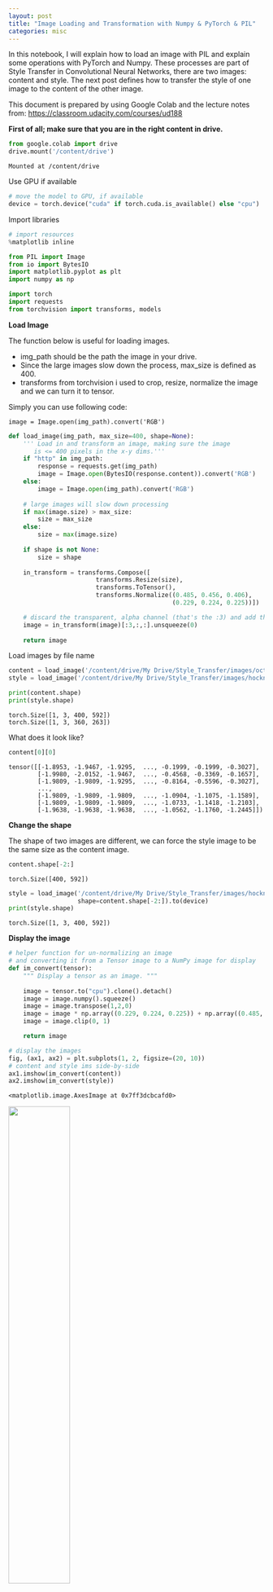 ```yaml
---
layout: post
title: "Image Loading and Transformation with Numpy & PyTorch & PIL"
categories: misc
---
```


In this notebook, I will explain how to load an image with PIL and explain some operations with PyTorch and Numpy. These processes are part of Style Transfer in Convolutional Neural Networks, there are two images: content and style. The next post defines how to transfer the style of one image to the content of the other image.

This document is prepared by using Google Colab and the lecture notes from: https://classroom.udacity.com/courses/ud188

**First of all; make sure that you are in the right content in drive.**


```python
from google.colab import drive
drive.mount('/content/drive')
```

    Mounted at /content/drive


Use GPU if available


```python
# move the model to GPU, if available
device = torch.device("cuda" if torch.cuda.is_available() else "cpu")
```

Import libraries


```python
# import resources
%matplotlib inline

from PIL import Image
from io import BytesIO
import matplotlib.pyplot as plt
import numpy as np

import torch
import requests
from torchvision import transforms, models
```

**Load Image**

The function below is useful for loading images. 
- img_path should be the path the image in your drive. 
- Since the large images slow down the process, max_size is defined as 400. 
- transforms from torchvision i used to crop, resize, normalize the image and we can turn it to tensor. 


Simply you can use following code: 
```
image = Image.open(img_path).convert('RGB')
```




```python
def load_image(img_path, max_size=400, shape=None):
    ''' Load in and transform an image, making sure the image
       is <= 400 pixels in the x-y dims.'''
    if "http" in img_path:
        response = requests.get(img_path)
        image = Image.open(BytesIO(response.content)).convert('RGB')
    else:
        image = Image.open(img_path).convert('RGB')
    
    # large images will slow down processing
    if max(image.size) > max_size:
        size = max_size
    else:
        size = max(image.size)
    
    if shape is not None:
        size = shape
        
    in_transform = transforms.Compose([
                        transforms.Resize(size),
                        transforms.ToTensor(),
                        transforms.Normalize((0.485, 0.456, 0.406), 
                                             (0.229, 0.224, 0.225))])

    # discard the transparent, alpha channel (that's the :3) and add the batch dimension
    image = in_transform(image)[:3,:,:].unsqueeze(0)
    
    return image
```

Load images by file name


```python
content = load_image('/content/drive/My Drive/Style_Transfer/images/octopus.jpg').to(device)
style = load_image('/content/drive/My Drive/Style_Transfer/images/hockney.jpg').to(device)

print(content.shape)
print(style.shape)
```

    torch.Size([1, 3, 400, 592])
    torch.Size([1, 3, 360, 263])


What does it look like? 


```python
content[0][0]
```




    tensor([[-1.8953, -1.9467, -1.9295,  ..., -0.1999, -0.1999, -0.3027],
            [-1.9980, -2.0152, -1.9467,  ..., -0.4568, -0.3369, -0.1657],
            [-1.9809, -1.9809, -1.9295,  ..., -0.8164, -0.5596, -0.3027],
            ...,
            [-1.9809, -1.9809, -1.9809,  ..., -1.0904, -1.1075, -1.1589],
            [-1.9809, -1.9809, -1.9809,  ..., -1.0733, -1.1418, -1.2103],
            [-1.9638, -1.9638, -1.9638,  ..., -1.0562, -1.1760, -1.2445]])



**Change the shape**

The shape of two images are different, we can force the style image to be the same size as the content image. 


```python
content.shape[-2:]
```




    torch.Size([400, 592])




```python
style = load_image('/content/drive/My Drive/Style_Transfer/images/hockney.jpg', 
                   shape=content.shape[-2:]).to(device)
print(style.shape)
```

    torch.Size([1, 3, 400, 592])


**Display the image**


```python
# helper function for un-normalizing an image 
# and converting it from a Tensor image to a NumPy image for display
def im_convert(tensor):
    """ Display a tensor as an image. """
    
    image = tensor.to("cpu").clone().detach()
    image = image.numpy().squeeze()
    image = image.transpose(1,2,0)
    image = image * np.array((0.229, 0.224, 0.225)) + np.array((0.485, 0.456, 0.406))
    image = image.clip(0, 1)

    return image
```


```python
# display the images
fig, (ax1, ax2) = plt.subplots(1, 2, figsize=(20, 10))
# content and style ims side-by-side
ax1.imshow(im_convert(content))
ax2.imshow(im_convert(style))
```




    <matplotlib.image.AxesImage at 0x7ff3dcbcafd0>


<div class="fig figcenter fighighlight">
  <img src="/assets/image_op/content_style.png" width="49%">
  <div class="figcaption">Content Image(left) - Style Image(right).</div>
</div>


**See the explanation for each step of the function:**

**Copy content image & detach**

Ref: https://stackoverflow.com/questions/63582590/why-do-we-call-detach-before-calling-numpy-on-a-pytorch-tensor

torch.tensors are designed to be used in the context of gradient descent optimization, and therefore they hold not only a tensor with numeric values, but (and more importantly) the computational graph leading to these values. This computational graph is then used (using the chain rule of derivatives) to compute the derivative of the loss function w.r.t each of the independent variables used to compute the loss.

As mentioned before, np.ndarray object does not have this extra "computational graph" layer and therefore, when converting a torch.tensor to np.ndarray you must explicitly remove the computational graph of the tensor using the detach() command.


```python
image = content.to("cpu").clone().detach()
print(image.shape)
print(image.type)
```

    torch.Size([1, 3, 400, 592])
    <built-in method type of Tensor object at 0x7ff3dcba6e10>


**Turn to numpy**


```python
image = image.numpy()
print(image.shape)
print(image.dtype)
```

    (1, 3, 400, 592)
    float32


**Use squeeze**

numpy.squeeze() : Remove single-dimensional entries from the shape of an array.


```python
image = image.squeeze()
print(image.shape)
```

    (3, 400, 592)


**Transpose**

Transpose the dimension such that: Height, Width, Channel
- Original: 3, 400, 592
- Transpose(1,2,0) --> 400, 592, 3 


```python
image = image.transpose(1,2,0)
image.shape
```




    (400, 592, 3)



**Normalize**

Ref: https://pytorch.org/docs/stable/torchvision/models.html

All pre-trained models expect input images normalized in the same way, i.e. mini-batches of 3-channel RGB images of shape (3 x H x W), where H and W are expected to be at least 224. The images have to be loaded in to a range of [0, 1] and then normalized using mean = [0.485, 0.456, 0.406] and std = [0.229, 0.224, 0.225]. 

You can use the following transform to normalize:

        normalize = transforms.Normalize(mean=[0.485, 0.456, 0.406],
                                 std=[0.229, 0.224, 0.225])   


```python
image = image * np.array((0.229, 0.224, 0.225)) + np.array((0.485, 0.456, 0.406))
image.shape
```




    (400, 592, 3)



**Clip the values**

Ref: https://numpy.org/doc/stable/reference/generated/numpy.clip.html

Given an interval, values outside the interval are clipped to the interval edges. For example, if an interval of [0, 1] is specified, values smaller than 0 become 0, and values larger than 1 become 1.



```python
image = image.clip(0, 1)
image
```




    array([[[0.05098039, 0.0509804 , 0.05882353],
            [0.03921567, 0.03921569, 0.04705882],
            [0.04313724, 0.04313725, 0.0509804 ],
            ...,
            [0.43921568, 0.43921569, 0.40000002],
            [0.43921568, 0.43921569, 0.40000002],
            [0.41568626, 0.41568628, 0.37647061]],
    
           [[0.02745098, 0.02745099, 0.03529412],
            [0.02352938, 0.02352943, 0.03137254],
            [0.03921567, 0.03921569, 0.04313725],
            ...,
            [0.38039215, 0.37254903, 0.33725492],
            [0.40784313, 0.40392158, 0.3647059 ],
            [0.44705881, 0.43921569, 0.40392159]],
    
           [[0.03137252, 0.03137255, 0.03529412],
            [0.03137252, 0.03137255, 0.03529412],
            [0.04313724, 0.04313725, 0.04313725],
            ...,
            [0.29803922, 0.28627453, 0.25098042],
            [0.35686274, 0.34509805, 0.30980394],
            [0.41568626, 0.40392158, 0.36862747]],
    
           ...,
    
           [[0.03137252, 0.02352943, 0.02745099],
            [0.03137252, 0.02352943, 0.02745099],
            [0.03137252, 0.02352943, 0.02745099],
            ...,
            [0.23529412, 0.21568628, 0.14117649],
            [0.23137252, 0.21176472, 0.13333336],
            [0.21960783, 0.20000002, 0.12156863]],
    
           [[0.03137252, 0.02352943, 0.02745099],
            [0.03137252, 0.02352943, 0.02745099],
            [0.03137252, 0.02352943, 0.02745099],
            ...,
            [0.23921566, 0.21960786, 0.14117649],
            [0.2235294 , 0.2039216 , 0.12549024],
            [0.20784311, 0.18823531, 0.10980393]],
    
           [[0.0352941 , 0.02745099, 0.03137254],
            [0.0352941 , 0.02745099, 0.03137254],
            [0.0352941 , 0.02745099, 0.03137254],
            ...,
            [0.24313724, 0.22352942, 0.14509807],
            [0.21568625, 0.19607846, 0.11764705],
            [0.19999996, 0.1803922 , 0.10196077]]])



Use matplotlib imshow to show the image


```python
plt.imshow(image)
```




    <matplotlib.image.AxesImage at 0x7ff3dae27cc0>

<div class="fig figcenter fighighlight">
  <img src="/assets/image_op/content.png" width="49%">
  <div class="figcaption">Content image.</div>
</div>

**Summary:**

- Load the image by using PIL
- Turn it to Tensor
- Change the shape
- Visualize the image
    - Why are we using constant terms when we normalize the image?
    - What is squeeze?
    - Transpose the 3 dimensional numpy array.
    - How can we use clip?
